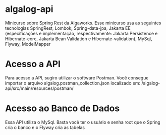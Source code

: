# algalog-api
Minicurso sobre Spring Rest da Algaworks. Esse minicurso usa as seguintes tecnologias SpringRest, Lombok, Spring-data-jpa, Jakarta EE (especificações e implementação,  respectivamente: Jakarta Persistence e Hibernate-core, Jakarta Bean Validation e Hibernate-validation),  MySql, Flyway, ModelMapper


# Acesso a API
Para acesso a API, sugiro utilizar o software Postman. Você consegue importar o arquivo algalog.postman_collection.json localizado em:
/algalog-api/src/main/resources/postman/ 

# Acesso ao Banco de Dados
Essa API utiliza o MySql. Basta você ter o usuário e senha root que o Spring cria o banco e o Flyway cria as tabelas
